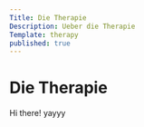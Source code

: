 ```yaml
---
Title: Die Therapie
Description: Ueber die Therapie
Template: therapy
published: true
---
```


# Die Therapie

Hi there! yayyy
